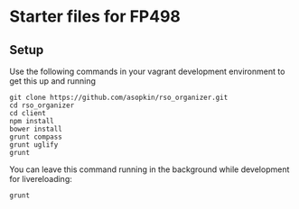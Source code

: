 # Starter files for FP498

## Setup
Use the following commands in your vagrant development environment to get this up and running
```
git clone https://github.com/asopkin/rso_organizer.git
cd rso_organizer
cd client
npm install
bower install
grunt compass
grunt uglify
grunt
```

You can leave this command running in the background while development for livereloading:

```bash
grunt
```
